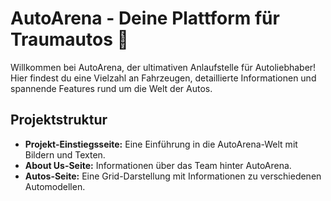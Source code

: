 # AutoArena - Deine Plattform für Traumautos 🚗

Willkommen bei AutoArena, der ultimativen Anlaufstelle für Autoliebhaber!  
Hier findest du eine Vielzahl an Fahrzeugen, detaillierte Informationen und spannende Features rund um die Welt der Autos.

## Projektstruktur

- **Projekt-Einstiegsseite:** Eine Einführung in die AutoArena-Welt mit Bildern und Texten.
- **About Us-Seite:** Informationen über das Team hinter AutoArena.
- **Autos-Seite:** Eine Grid-Darstellung mit Informationen zu verschiedenen Automodellen.  
